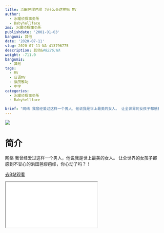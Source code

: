 ```yaml
---
title: 浜田芭缪芭缪 为什么会这样嘛 MV
author:
  - 水曜侦探事务所
  - Babyhellface
zmz: 水曜侦探事务所
publishdate: '2001-01-03'
bangumi: 其他
date: '2020-07-11'
slug: 2020-07-11-NA-413796775
description: 其他&#8226;NA
weight: -711.0
bangumis:
  - 其他
tags:
  - MV
  - 日语MV
  - 浜田雅功
  - 中字
categories:
  - 水曜侦探事务所
  - Babyhellface

brief: "网络 我曾经爱过这样一个男人，他说我是世上最美的女人。 让全世界的女孩子都感到不甘心的浜田芭缪芭缪，你心动了吗？！"
---
```

![](https://raw.githubusercontent.com/tcgriffith/owaraisite/master/static/tmpimg/92f61c6380560424419b603e8933fa219986ae51.jpg.480.jpg)
# 简介  
网络
我曾经爱过这样一个男人，他说我是世上最美的女人。
让全世界的女孩子都感到不甘心的浜田芭缪芭缪，你心动了吗？！  

[去B站观看](https://www.bilibili.com/video/av413796775/)
<div class ="resp-container"><iframe class="testiframe" src="//player.bilibili.com/player.html?aid=413796775"", scrolling="no", allowfullscreen="true" > </iframe></div> 
